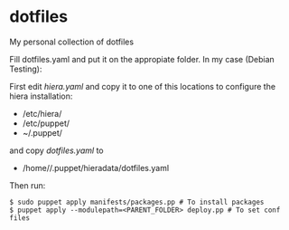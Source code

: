 dotfiles
========

My  personal collection of dotfiles

Fill dotfiles.yaml and put it on the appropiate folder.
In my case (Debian Testing):

First edit *hiera.yaml* and copy it to one of this locations to
configure the hiera installation:
- /etc/hiera/
- /etc/puppet/
- ~/.puppet/

and copy *dotfiles.yaml* to 
- /home/<username>/.puppet/hieradata/dotfiles.yaml

Then run:

    $ sudo puppet apply manifests/packages.pp # To install packages
    $ puppet apply --modulepath=<PARENT_FOLDER> deploy.pp # To set conf files



